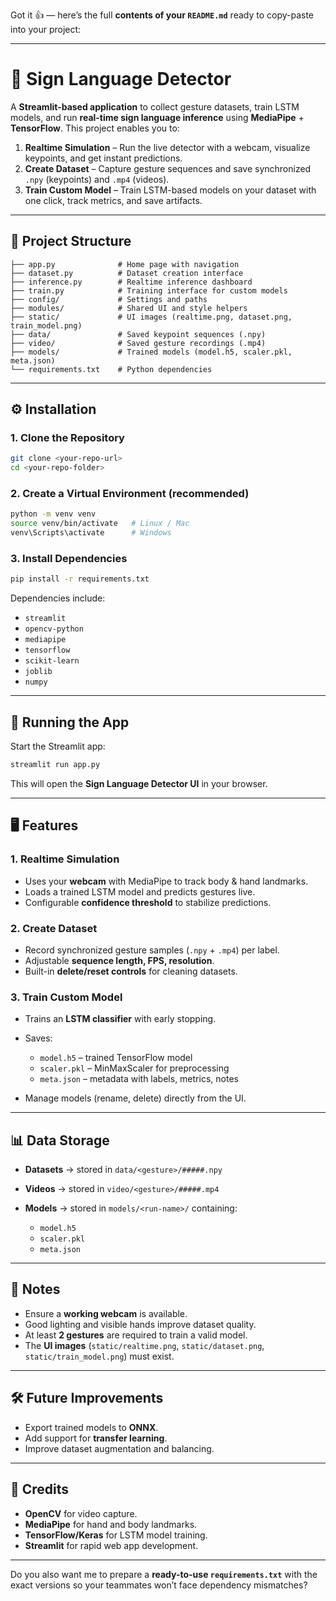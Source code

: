 Got it 👍 — here’s the full **contents of your `README.md`** ready to copy-paste into your project:

---

# 🤟 Sign Language Detector

A **Streamlit-based application** to collect gesture datasets, train LSTM models, and run **real-time sign language inference** using **MediaPipe** + **TensorFlow**.
This project enables you to:

1. **Realtime Simulation** – Run the live detector with a webcam, visualize keypoints, and get instant predictions.
2. **Create Dataset** – Capture gesture sequences and save synchronized `.npy` (keypoints) and `.mp4` (videos).
3. **Train Custom Model** – Train LSTM-based models on your dataset with one click, track metrics, and save artifacts.

---

## 📂 Project Structure

```
├── app.py              # Home page with navigation
├── dataset.py          # Dataset creation interface
├── inference.py        # Realtime inference dashboard
├── train.py            # Training interface for custom models
├── config/             # Settings and paths
├── modules/            # Shared UI and style helpers
├── static/             # UI images (realtime.png, dataset.png, train_model.png)
├── data/               # Saved keypoint sequences (.npy)
├── video/              # Saved gesture recordings (.mp4)
├── models/             # Trained models (model.h5, scaler.pkl, meta.json)
└── requirements.txt    # Python dependencies
```

---

## ⚙️ Installation

### 1. Clone the Repository

```bash
git clone <your-repo-url>
cd <your-repo-folder>
```

### 2. Create a Virtual Environment (recommended)

```bash
python -m venv venv
source venv/bin/activate   # Linux / Mac
venv\Scripts\activate      # Windows
```

### 3. Install Dependencies

```bash
pip install -r requirements.txt
```

Dependencies include:

* `streamlit`
* `opencv-python`
* `mediapipe`
* `tensorflow`
* `scikit-learn`
* `joblib`
* `numpy`

---

## 🚀 Running the App

Start the Streamlit app:

```bash
streamlit run app.py
```

This will open the **Sign Language Detector UI** in your browser.

---

## 🖥️ Features

### 1. Realtime Simulation

* Uses your **webcam** with MediaPipe to track body & hand landmarks.
* Loads a trained LSTM model and predicts gestures live.
* Configurable **confidence threshold** to stabilize predictions.

### 2. Create Dataset

* Record synchronized gesture samples (`.npy` + `.mp4`) per label.
* Adjustable **sequence length, FPS, resolution**.
* Built-in **delete/reset controls** for cleaning datasets.

### 3. Train Custom Model

* Trains an **LSTM classifier** with early stopping.
* Saves:

  * `model.h5` – trained TensorFlow model
  * `scaler.pkl` – MinMaxScaler for preprocessing
  * `meta.json` – metadata with labels, metrics, notes
* Manage models (rename, delete) directly from the UI.

---

## 📊 Data Storage

* **Datasets** → stored in `data/<gesture>/#####.npy`
* **Videos** → stored in `video/<gesture>/#####.mp4`
* **Models** → stored in `models/<run-name>/` containing:

  * `model.h5`
  * `scaler.pkl`
  * `meta.json`

---

## 🔑 Notes

* Ensure a **working webcam** is available.
* Good lighting and visible hands improve dataset quality.
* At least **2 gestures** are required to train a valid model.
* The **UI images** (`static/realtime.png`, `static/dataset.png`, `static/train_model.png`) must exist.

---

## 🛠️ Future Improvements

* Export trained models to **ONNX**.
* Add support for **transfer learning**.
* Improve dataset augmentation and balancing.

---

## 🙌 Credits

* **OpenCV** for video capture.
* **MediaPipe** for hand and body landmarks.
* **TensorFlow/Keras** for LSTM model training.
* **Streamlit** for rapid web app development.

---

Do you also want me to prepare a **ready-to-use `requirements.txt`** with the exact versions so your teammates won’t face dependency mismatches?
